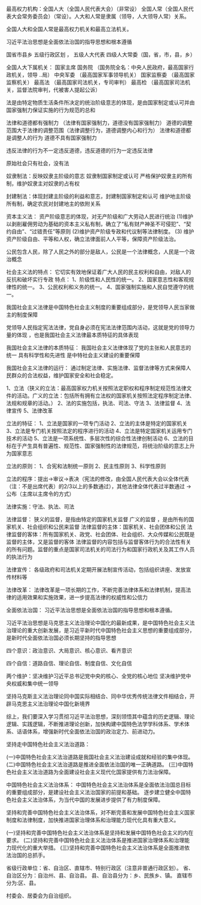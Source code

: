 最高权力机构：全国人大（全国人民代表大会）（非常设）  全国人常（全国人民代表大会常务委员会）（常设）。人大和人常是隶属（领导，人大领导人常）关系。

全国人大和全国人常是最高权力机关和最高立法机关。

习近平法治思想是全面依法治国的指导思想和根本遵循

国省市县乡 五级行政区划 ， 五级人大代表  四级人大常委（国，省，市，县，乡）




全国人大下属机关：
  国家主席
     国务院 （国务院全名：中央人民政府，最高国家行政机关，领导 ..局）
     中央军委  （最高国家军事领导机关）
     国家监察委 （最高国家监察机关）
     最高法  （最高国家司法机关，专司审判）
     最高检 （最高国家司法机关，监督法院审判，代被害人提起公诉）

法是由特定物质生活条件所决定的统治阶级意志的体现，是由国家制定或认可并由国家强制力保证实施的行为规范的总和

法律和道德都有强制力 （法律有国家强制力，道德没有国家强制力）
道德的调整范围大于法律的调整范围（法律调整行为，道德调整内心和行为）
法律和道德都是调整人的行为
道德不具有国家强制力

违反法律的行为不一定违反道德，违反道德的行为一定违反法律

原始社会只有社会，没有法

奴隶制法：反映奴隶主阶级的意志
奴隶制国家制定或认可
严格保护奴隶主的所有制，维护奴隶主对奴隶的占有权

封建制法：体现封建主阶级的利益和意志，封建制国家制定和认可
维护地主阶级所有制，确定农民对封建地主的依附关系




资本主义法：
资产阶级意志的体现，对无产阶级和广大劳动人民进行统治
(1)维护以剥削雇佣劳动为基础的资本主义私有制，确立了“私有财产神圣不可侵犯”、“契
约自由”、“过错责任”等原则
(2)维护资产阶级专政和代议制等法律制度。
(3) 维护资产阶级自由、平等和人权，确立法律面前人人平等，保障资产阶级法治。


公民包含人民，除了人民之外的部分是敌人，公民是一个法律概念，人民是一个政治概念

社会主义法的特点：
它切实有效地保证着广大人民的民主权利和自由，对敌人的反抗和破坏实行专政
特点：
1、阶级性和人民性的统一。
2、国家意志性和客观规律性的统一。
3、公民权利和义务的统一。
4、国家强制实施和人民自觉遵守的统一。

我国社会主义法律是中国特色社会主义制度的重要组成部分，是党领导人民当家做主的制度保障

党领导人民指定宪法法律，党自身必须在宪法法律范围内活动，这就是党的领导力量的体现 ，也是我国社会主义法律最本质特征的具体表现

我国社会主义法律的本质特征：
我国社会主义法律体现了党的主张和人民意志的统一
具有科学性和先进性
是中特社会主义建设的重要保障


我国社会主义法律的运行：
通过制定法律、实施法律、监督法律等方式来保障人民群众的合法权益，维护国家安全和社会稳定。

1、立法（狭义的立法：最高国家权力机关按照法定职权和程序制定规范性法律文件的活动。广义的立法：包括所有拥有立法权的国家机关按照法定程序制定法律、法规和规章的活动。）
2、法的实施包括，执法、司法、守法
3、法律监督
4、法律宣传
5、法律改革

立法的特征：
1、立法是国家的一项专门活动
2、立法的主体是特定的国家机关
3、立法是专门机关按照法定的程序进行的活动
4、立法是特定国家机关运用专门技术的活动
5、立法是一项系统性、多层次性的综合性法律创制活动
6、立法的目标在于产生具有普遍性、规范性、国家强制性的法律规范，将统治阶级的意志上升为国家意志

立法的原则：
1、合宪和法制统一原则
2、民主性原则
3、科学性原则

立法的程序：提出->审议->表决（宪法的修改，由全国人民代表大会以全体代表（注：不是出席代表）的2/3以上的多数通过），其他法律全体代表过半数通过 ->公布（主席以主席令的方式）

法律实施：守法、执法、司法


法律监督：
  狭义的监督，是指由特定的国家机关监督
  广义的监督 ，是由所有的国家机关、社会组织和公民来监督
  法律监督的主体：国家机关、社会团体和公民
  法律监督的客体：所有国家机关、政党、社会团体、社会组织、大众传媒和公民既是监督的主体，又是监督的客体
  法律监督的内容包括与监督客体行为的合法性有关的所有问题。监督的重点是国家司法机关的司法行为和国家行政机关及其工作人员的执法行为

  法律宣传：
    各级政府和司法机关定期开展法制宣传活动，包括组织讲座、发放宣传材料等

  法律改革：
    法律改革是一项长期的工作，不断完善法律体系和法律机制，提高法律的适用效果和实施效果，进一步提高法律的权威性和公信力



全面依法治国：
习近平法治思想是全面依法治国的指导思想和根本遵循。

习近平法治思想是马克思主义法治理论中国化的最新成果，是中国特色社会主义法治理论的重大创新发展，是习近平新时代中国特色社会主义思想的重要组成部分，是新时代全面依法治国必须长期坚持的指导思想

四个意识：政治意识、大局意识、核心意识、看齐意识

四个自信：道路自信、理论自信、制度自信、文化自信

两个维护：坚决维护习近平总书记党中央的核心、全党的核心地位
         坚决维护党中央权威和集中统一领导

坚持马克斯主义法治理论同中国实际相结合、同中华优秀传统法律文件相结合，开辟马克思主义法治理论中国化新境界

综上，我们要深入学习贯彻习近平法治思想，深刻领悟其中蕴含的历史逻辑、理论逻辑、实践逻辑，不断推进理论创新，加快构建中国特色法学学科体系、学术体系、话语体系，增强新时代全面依法治国的政治定力、前进动力。


坚持走中国特色社会主义法治道路：

(一)中国特色社会主义法治道路是我国社会主义法治建设成就和经验的集中体现。
(二)中国特色社会主义法治道路是推进全面依法治国的唯一正确道路。
(三)中国特色社会主义法治道路为全面建设社会主义现代化国家提供有力法治保障。


中国特色社会主义法治体系：
中国特色社会主义法治体系是全面依法治国总目标的重要组成部分，是建设社会主义法治国家的前提和基础。
逐步建立健全中国特色社会主义法治体系，为当代中国的发展进步提供了有力制度保障。

坚持和完善中国特色社会主义法治体系，对不断完善和发展中国特色社会主义国家制度和法律制度，加快推进国家治理体系和治理能力现代化具有重大意义。

(一)坚持和完善中国特色社会主义法治体系是坚持和发展中国特色社会主义的内在要求。
(二)坚持和完善中国特色社会主义法治体系是推进国家治理体系和治理能力现代化的重大举措。
(三)坚持和完善中国特色社会主义法治体系是全面推进依法治国的总抓手。




省级行政单位：省、自治区、直辖市、特别行政区（注意非普通行政区划）。
省、自治区分为：自治州、县、自治县。
县、自治县分为：乡、民族乡、镇。
直辖市分为:区、县。


村委会、居委会为自治组织。